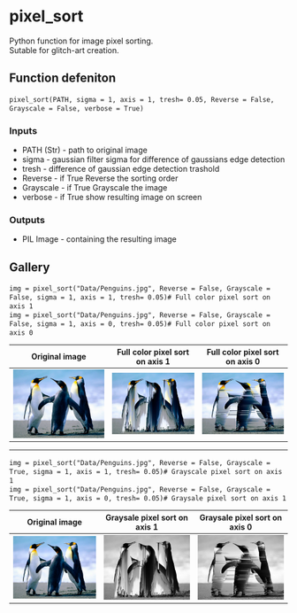 # pixel_sort

Python function for image pixel sorting.  
Sutable for glitch-art creation.

## Function defeniton

```
pixel_sort(PATH, sigma = 1, axis = 1, tresh= 0.05, Reverse = False, Grayscale = False, verbose = True)
```

### Inputs

+ PATH (Str) - path to original image
+ sigma - gaussian filter sigma for difference of gaussians edge detection
+ tresh - difference of gaussian edge detection trashold
+ Reverse - if True Reverse the sorting order
+ Grayscale - if True Grayscale the image
+ verbose - if True show resulting image on screen

### Outputs

+ PIL Image - containing the resulting image

## Gallery

```
img = pixel_sort("Data/Penguins.jpg", Reverse = False, Grayscale = False, sigma = 1, axis = 1, tresh= 0.05)# Full color pixel sort on axis 1
img = pixel_sort("Data/Penguins.jpg", Reverse = False, Grayscale = False, sigma = 1, axis = 0, tresh= 0.05)# Full color pixel sort on axis 0
```


| Original image                       | Full color pixel sort on axis 1                                   | Full color pixel sort on axis 0                                   |
|--------------------------------------|-------------------------------------------------------------------|-------------------------------------------------------------------|
| ![Original image](Data/Penguins.jpg) | ![Full color pixel sort on axis 1](Results/full_color_axis_1.jpg) | ![Full color pixel sort on axis 0](Results/full_color_axis_2.jpg) |

________

```
img = pixel_sort("Data/Penguins.jpg", Reverse = False, Grayscale = True, sigma = 1, axis = 1, tresh= 0.05)# Grayscale pixel sort on axis 1
img = pixel_sort("Data/Penguins.jpg", Reverse = False, Grayscale = True, sigma = 1, axis = 0, tresh= 0.05)# Graysale pixel sort on axis 1
```


| Original image                       | Graysale pixel sort on axis 1                                  | Graysale pixel sort on axis 0                                  |
|--------------------------------------|----------------------------------------------------------------|----------------------------------------------------------------|
| ![Original image](Data/Penguins.jpg) | ![Graysale pixel sort on axis 1](Results/Grayscale_axis_1.jpg) | ![Graysale pixel sort on axis 0](Results/Grayscale_axis_2.jpg) |

